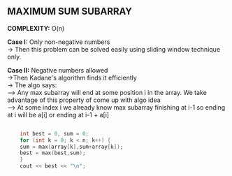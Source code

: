 **MAXIMUM SUM SUBARRAY**
--
**COMPLEXITY:** O(n)
  
**Case I:** Only non-negative numbers \
-> Then this problem can be solved easily using sliding window technique only.
  
**Case II:** Negative numbers allowed\
->Then Kadane's algorithm finds it efficiently\
-> The algo says:\
--> Any max subarray will end at some position i in the array. We take advantage of this property of come up with algo idea\
--> At some index i we already know max subarray finishing at i-1 so ending at i will be a[i] or ending at i-1 + a[i]
```cpp

    int best = 0, sum = 0;
    for (int k = 0; k < n; k++) {
    sum = max(array[k],sum+array[k]);
    best = max(best,sum);
    }
    cout << best << "\n";

```
  
